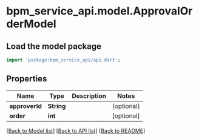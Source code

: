 # bpm_service_api.model.ApprovalOrderModel

## Load the model package
```dart
import 'package:bpm_service_api/api.dart';
```

## Properties
Name | Type | Description | Notes
------------ | ------------- | ------------- | -------------
**approverId** | **String** |  | [optional] 
**order** | **int** |  | [optional] 

[[Back to Model list]](../README.md#documentation-for-models) [[Back to API list]](../README.md#documentation-for-api-endpoints) [[Back to README]](../README.md)


